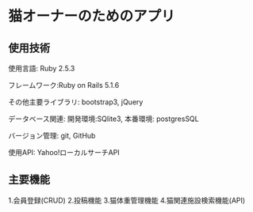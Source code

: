 # 猫オーナーのためのアプリ

## 使用技術

使用言語: Ruby 2.5.3

フレームワーク:Ruby on Rails  5.1.6

その他主要ライブラリ: bootstrap3, jQuery

データベース関連: 開発環境:SQlite3, 本番環境: postgresSQL

バージョン管理: git, GitHub

使用API: Yahoo!ローカルサーチAPI

## 主要機能
1.会員登録(CRUD)
2.投稿機能
3.猫体重管理機能
4.猫関連施設検索機能(API)
